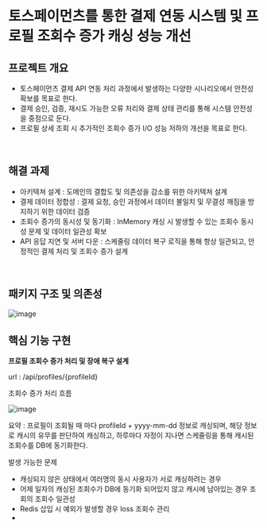 # 토스페이먼츠를 통한 결제 연동 시스템 및 프로필 조회수 증가 캐싱 성능 개선

## 프로젝트 개요

- 토스페이먼츠 결제 API 연동 처리 과정에서 발생하는 다양한 시나리오에서 안전성 확보를 목표로 한다.
- 결제 승인, 검증, 재시도 가능한 오류 처리와 결제 상태 관리를 통해 시스템 안전성을 중점으로 둔다.
- 프로필 상세 조회 시 추가적인 조회수 증가 I/O 성능 저하의 개선을 목표로 한다.

<br>

## 해결 과제
- 아키텍쳐 설계 : 도메인의 결합도 및 의존성을 감소를 위한 아키텍쳐 설계
- 결제 데이터 정합성 : 결제 요청, 승인 과정에서 데이터 불일치 및 무결성 깨짐을 방지하기 위한 데이터 검증
- 조회수 증가의 동시성 및 동기화 : InMemory 캐싱 시 발생할 수 있는 조회수 동시성 문제 및 데이터 일관성 확보
- API 응답 지연 및 서버 다운 : 스케줄링 데이터 복구 로직을 통해 항상 일관되고, 안정적인 결제 처리 및 조회수 증가 설계

<br>

## 패키지 구조 및 의존성

![image](https://github.com/user-attachments/assets/eabf7d5e-f91f-4204-b0b1-0d4bdd5e7f57)

## 핵심 기능 구현

**프로필 조회수 증가 처리 및 장애 복구 설계**

url : /api/profiles/{profileId}

조회수 증가 처리 흐름

![image](https://github.com/user-attachments/assets/e745e45e-3b24-4d57-a24e-cf5902e705aa)

요약 : 프로필이 조회될 때 마다 profileId + yyyy-mm-dd 정보로 캐싱되며, 해당 정보로 캐시의 유무를 판단하여 캐싱하고, 하루마다 자정이 지나면 스케줄링을 통해 캐시된 조회수를 DB에 동기화한다.

발생 가능한 문제
- 캐싱되지 않은 상태에서 여러명의 동시 사용자가 서로 캐싱하려는 경우
- 어제 일자의 캐싱된 조회수가 DB에 동기화 되어있지 않고 캐시에 남아있는 경우 조회의 조회수 일관성
- Redis 삽입 시 예외가 발생할 경우 loss 조회수 관리
- 


